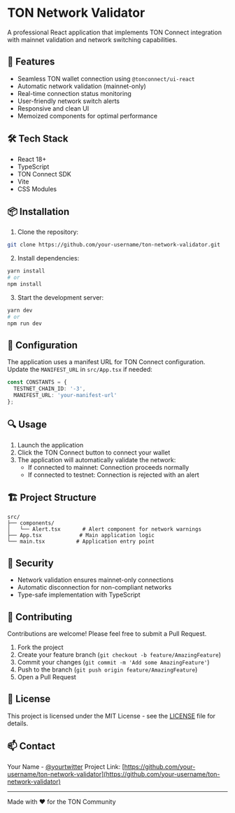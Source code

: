 # TON Network Validator

A professional React application that implements TON Connect integration with mainnet validation and network switching capabilities.

## 🚀 Features

- Seamless TON wallet connection using `@tonconnect/ui-react`
- Automatic network validation (mainnet-only)
- Real-time connection status monitoring
- User-friendly network switch alerts
- Responsive and clean UI
- Memoized components for optimal performance

## 🛠 Tech Stack

- React 18+
- TypeScript
- TON Connect SDK
- Vite
- CSS Modules

## 📦 Installation

1. Clone the repository:

```bash
git clone https://github.com/your-username/ton-network-validator.git
```

2. Install dependencies:

```bash
yarn install
# or
npm install
```

3. Start the development server:

```bash
yarn dev
# or
npm run dev
```

## 🔧 Configuration

The application uses a manifest URL for TON Connect configuration. Update the `MANIFEST_URL` in `src/App.tsx` if needed:

```typescript
const CONSTANTS = {
  TESTNET_CHAIN_ID: '-3',
  MANIFEST_URL: 'your-manifest-url'
};
```

## 🔍 Usage

1. Launch the application
2. Click the TON Connect button to connect your wallet
3. The application will automatically validate the network:
   - If connected to mainnet: Connection proceeds normally
   - If connected to testnet: Connection is rejected with an alert

## 🏗 Project Structure

```
src/
├── components/
│   └── Alert.tsx       # Alert component for network warnings
├── App.tsx            # Main application logic
└── main.tsx          # Application entry point
```

## 🔐 Security

- Network validation ensures mainnet-only connections
- Automatic disconnection for non-compliant networks
- Type-safe implementation with TypeScript

## 🤝 Contributing

Contributions are welcome! Please feel free to submit a Pull Request.

1. Fork the project
2. Create your feature branch (`git checkout -b feature/AmazingFeature`)
3. Commit your changes (`git commit -m 'Add some AmazingFeature'`)
4. Push to the branch (`git push origin feature/AmazingFeature`)
5. Open a Pull Request

## 📄 License

This project is licensed under the MIT License - see the [LICENSE](LICENSE) file for details.

## 📫 Contact

Your Name - [@yourtwitter](https://twitter.com/yourtwitter)
Project Link: [https://github.com/your-username/ton-network-validator](https://github.com/your-username/ton-network-validator)

---
Made with ❤️ for the TON Community